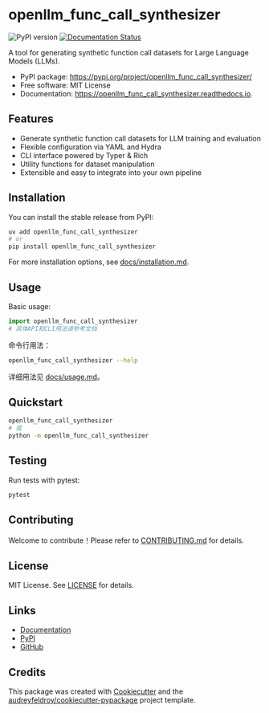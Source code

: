 # openllm_func_call_synthesizer

![PyPI version](https://img.shields.io/pypi/v/openllm_func_call_synthesizer.svg)
[![Documentation Status](https://readthedocs.org/projects/openllm_func_call_synthesizer/badge/?version=latest)](https://openllm_func_call_synthesizer.readthedocs.io/en/latest/?version=latest)

A tool for generating synthetic function call datasets for Large Language Models (LLMs).

* PyPI package: https://pypi.org/project/openllm_func_call_synthesizer/
* Free software: MIT License
* Documentation: https://openllm_func_call_synthesizer.readthedocs.io.

## Features

- Generate synthetic function call datasets for LLM training and evaluation
- Flexible configuration via YAML and Hydra
- CLI interface powered by Typer & Rich
- Utility functions for dataset manipulation
- Extensible and easy to integrate into your own pipeline

## Installation

You can install the stable release from PyPI:

```sh
uv add openllm_func_call_synthesizer
# or
pip install openllm_func_call_synthesizer
```

For more installation options, see [docs/installation.md](docs/installation.md).

## Usage

Basic usage:

```python
import openllm_func_call_synthesizer
# 具体API和CLI用法请参考文档
```

命令行用法：

```sh
openllm_func_call_synthesizer --help
```

详细用法见 [docs/usage.md](docs/usage.md)。

## Quickstart

```sh
openllm_func_call_synthesizer
# 或
python -m openllm_func_call_synthesizer
```

## Testing

Run tests with pytest:

```sh
pytest
```

## Contributing

Welcome to contribute！Please refer to [CONTRIBUTING.md](CONTRIBUTING.md) for details.

## License

MIT License. See [LICENSE](LICENSE) for details.

## Links

- [Documentation](https://openllm_func_call_synthesizer.readthedocs.io)
- [PyPI](https://pypi.org/project/openllm_func_call_synthesizer/)
- [GitHub](https://github.com/diqiuzhuanzhuan/openllm_func_call_synthesizer)

## Credits

This package was created with [Cookiecutter](https://github.com/audreyfeldroy/cookiecutter) and the [audreyfeldroy/cookiecutter-pypackage](https://github.com/audreyfeldroy/cookiecutter-pypackage) project template.

